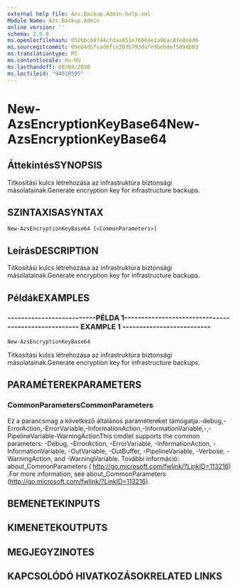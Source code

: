 ```yaml
---
external help file: Azs.Backup.Admin-help.xml
Module Name: Azs.Backup.Admin
online version: ''
schema: 2.0.0
ms.openlocfilehash: 052bbcb8744cfdaa851e76084e1a96ac8fe8e4d6
ms.sourcegitcommit: 09eb4dbfcad6fce303b793dafe9bebdef589db03
ms.translationtype: MT
ms.contentlocale: hu-HU
ms.lasthandoff: 08/08/2020
ms.locfileid: "94016595"
---
```

# <span data-ttu-id="b06ee-101">New-AzsEncryptionKeyBase64</span><span class="sxs-lookup"><span data-stu-id="b06ee-101">New-AzsEncryptionKeyBase64</span></span>

## <span data-ttu-id="b06ee-102">Áttekintés</span><span class="sxs-lookup"><span data-stu-id="b06ee-102">SYNOPSIS</span></span>
<span data-ttu-id="b06ee-103">Titkosítási kulcs létrehozása az infrastruktúra biztonsági másolatainak.</span><span class="sxs-lookup"><span data-stu-id="b06ee-103">Generate encryption key for infrastructure backups.</span></span>

## <span data-ttu-id="b06ee-104">SZINTAXISA</span><span class="sxs-lookup"><span data-stu-id="b06ee-104">SYNTAX</span></span>

```
New-AzsEncryptionKeyBase64 [<CommonParameters>]
```

## <span data-ttu-id="b06ee-105">Leírás</span><span class="sxs-lookup"><span data-stu-id="b06ee-105">DESCRIPTION</span></span>
<span data-ttu-id="b06ee-106">Titkosítási kulcs létrehozása az infrastruktúra biztonsági másolatainak.</span><span class="sxs-lookup"><span data-stu-id="b06ee-106">Generate encryption key for infrastructure backups.</span></span>

## <span data-ttu-id="b06ee-107">Példák</span><span class="sxs-lookup"><span data-stu-id="b06ee-107">EXAMPLES</span></span>

### <span data-ttu-id="b06ee-108">--------------------------PÉLDA 1--------------------------</span><span class="sxs-lookup"><span data-stu-id="b06ee-108">-------------------------- EXAMPLE 1 --------------------------</span></span>
```
New-AzsEncryptionKeyBase64
```

<span data-ttu-id="b06ee-109">Titkosítási kulcs létrehozása az infrastruktúra biztonsági másolatainak.</span><span class="sxs-lookup"><span data-stu-id="b06ee-109">Generate encryption key for infrastructure backups.</span></span>

## <span data-ttu-id="b06ee-110">PARAMÉTEREK</span><span class="sxs-lookup"><span data-stu-id="b06ee-110">PARAMETERS</span></span>

### <span data-ttu-id="b06ee-111">CommonParameters</span><span class="sxs-lookup"><span data-stu-id="b06ee-111">CommonParameters</span></span>
<span data-ttu-id="b06ee-112">Ez a parancsmag a következő általános paramétereket támogatja:-debug,-ErrorAction,-ErrorVariable,-InformationAction,-InformationVariable,-,-PipelineVariable-WarningAction</span><span class="sxs-lookup"><span data-stu-id="b06ee-112">This cmdlet supports the common parameters: -Debug, -ErrorAction, -ErrorVariable, -InformationAction, -InformationVariable, -OutVariable, -OutBuffer, -PipelineVariable, -Verbose, -WarningAction, and -WarningVariable.</span></span> <span data-ttu-id="b06ee-113">További információ: about_CommonParameters ( http://go.microsoft.com/fwlink/?LinkID=113216) .</span><span class="sxs-lookup"><span data-stu-id="b06ee-113">For more information, see about_CommonParameters (http://go.microsoft.com/fwlink/?LinkID=113216).</span></span>

## <span data-ttu-id="b06ee-114">BEMENETEK</span><span class="sxs-lookup"><span data-stu-id="b06ee-114">INPUTS</span></span>

## <span data-ttu-id="b06ee-115">KIMENETEK</span><span class="sxs-lookup"><span data-stu-id="b06ee-115">OUTPUTS</span></span>

## <span data-ttu-id="b06ee-116">MEGJEGYZI</span><span class="sxs-lookup"><span data-stu-id="b06ee-116">NOTES</span></span>

## <span data-ttu-id="b06ee-117">KAPCSOLÓDÓ HIVATKOZÁSOK</span><span class="sxs-lookup"><span data-stu-id="b06ee-117">RELATED LINKS</span></span>

